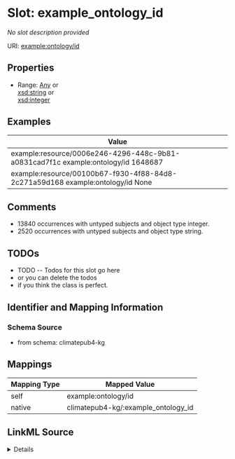 

# Slot: example_ontology_id


_No slot description provided_





URI: [example:ontology/id](http://example.org/ontology/id)



<!-- no inheritance hierarchy -->








## Properties

* Range: [Any](../classes/Any.md)&nbsp;or&nbsp;<br />[xsd:string](xsd:string)&nbsp;or&nbsp;<br />[xsd:integer](xsd:integer)






## Examples

| Value |
| --- |
| example:resource/0006e246-4296-448c-9b81-a0831cad7f1c example:ontology/id 1648687 |
| example:resource/00100b67-f930-4f88-84d8-2c271a59d168 example:ontology/id None |

## Comments

* 13840 occurrences with untyped subjects and object type integer.
* 2520 occurrences with untyped subjects and object type string.

## TODOs

* TODO -- Todos for this slot go here
* or you can delete the todos
* if you think the class is perfect.

## Identifier and Mapping Information







### Schema Source


* from schema: climatepub4-kg




## Mappings

| Mapping Type | Mapped Value |
| ---  | ---  |
| self | example:ontology/id |
| native | climatepub4-kg/:example_ontology_id |




## LinkML Source

<details>
```yaml
name: example_ontology_id
description: No slot description provided
todos:
- TODO -- Todos for this slot go here
- or you can delete the todos
- if you think the class is perfect.
comments:
- 13840 occurrences with untyped subjects and object type integer.
- 2520 occurrences with untyped subjects and object type string.
examples:
- value: example:resource/0006e246-4296-448c-9b81-a0831cad7f1c example:ontology/id
    1648687
- value: example:resource/00100b67-f930-4f88-84d8-2c271a59d168 example:ontology/id
    None
from_schema: climatepub4-kg
rank: 1000
slot_uri: example:ontology/id
alias: example_ontology_id
range: Any
any_of:
- range: string
- range: integer

```
</details>